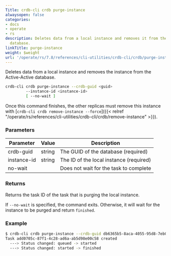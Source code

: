 ```yaml
---
Title: crdb-cli crdb purge-instance
alwaysopen: false
categories:
- docs
- operate
- rs
description: Deletes data from a local instance and removes it from the Active-Active
  database.
linkTitle: purge-instance
weight: $weight
url: '/operate/rs/7.8/references/cli-utilities/crdb-cli/crdb/purge-instance/'
---
```


Deletes data from a local instance and removes the instance from the Active-Active database.

```sh
crdb-cli crdb purge-instance --crdb-guid <guid>
         --instance-id <instance-id>
         [ --no-wait ]
```

Once this command finishes, the other replicas must remove this instance with [`crdb-cli crdb remove-instance --force`]({{< relref "/operate/rs/references/cli-utilities/crdb-cli/crdb/remove-instance" >}}).

### Parameters

| Parameter                 | Value  | Description                                      |
|---------------------------|--------|--------------------------------------------------|
| crdb-guid        | string | The GUID of the database (required)              |
| instance-id  | string | The ID of the local instance (required) |
| no-wait                   |        | Does not wait for the task to complete           |

### Returns

Returns the task ID of the task that is purging the local instance.

If `--no-wait` is specified, the command exits. Otherwise, it will wait for the instance to be purged and return `finished`.

### Example

```sh
$ crdb-cli crdb purge-instance --crdb-guid db6365b5-8aca-4055-95d8-7eb0105c0b35 --instance-id 2
Task add0705c-87f1-4c28-ad6a-ab5d98e00c58 created
  ---> Status changed: queued -> started
  ---> Status changed: started -> finished
```
